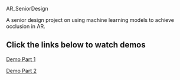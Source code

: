 AR_SeniorDesign

A senior design project on using machine learning models to achieve occlusion in AR.

## Click the links below to watch demos
[Demo Part 1](https://youtu.be/nWF9GbuOezw)

[Demo Part 2](https://youtu.be/s4Ctb-37sKk)
